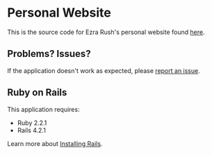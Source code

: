 Personal Website
================

This is the source code for Ezra Rush's personal website found [here](http://www.ezrarush.com).

Problems? Issues?
-----------

If the application doesn't work as expected, please [report an issue](https://github.com/ezrarush/personal_website/issues).

Ruby on Rails
-------------

This application requires:

- Ruby 2.2.1
- Rails 4.2.1

Learn more about [Installing Rails](http://railsapps.github.io/installing-rails.html).
